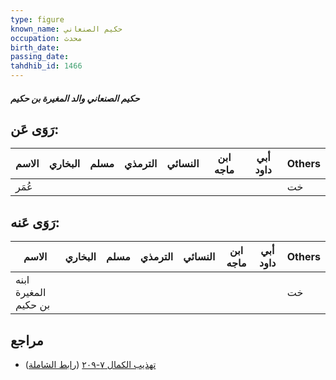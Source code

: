 ```yaml
---
type: figure
known_name: حكيم الصنعاني
occupation: محدث
birth_date:
passing_date:
tahdhib_id: 1466
---
```

##### حكيم الصنعاني والد المغيرة بن حكيم

## رَوَى عَن:
| الاسم | البخاري | مسلم | الترمذي | النسائي | ابن ماجه | أبي داود | Others |
| ----- | ------- | ---- | ------- | ------- | -------- | -------- | ------ |
| عُمَر |         |      |         |         |          |          | خت     |
## رَوَى عَنه:
| الاسم                | البخاري | مسلم | الترمذي | النسائي | ابن ماجه | أبي داود | Others |
| -------------------- | ------- | ---- | ------- | ------- | -------- | -------- | ------ |
| ابنه المغيرة بن حكيم |         |      |         |         |          |          | خت     |
## مراجع
- [تهذيب الكمال ٧-٢٠٩](obsidian://open?vault=Tahdhib-al-Kamal&file=Figures/١٤٦٦-حكيم%20الصنعاني%20والد%20المغيرة%20بن%20حكيم) ([رابط الشاملة](https://shamela.ws/book/3722/3431))